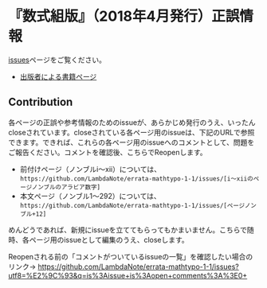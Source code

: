 # 『数式組版』（2018年4月発行）正誤情報

[issues](https://github.com/LambdaNote/errata-mathtypo-1-1/issues?q=is%3Aissue+is%3Aopen+sort%3Acreated-asc)ページをご覧ください。

* [出版者による書籍ページ](https://www.lambdanote.com/collections/mathtypo)

## Contribution

各ページの正誤や参考情報のためのissueが、あらかじめ発行のうえ、いったんcloseされています。closeされている各ページ用のissueは、下記のURLで参照できます。できれば、これらの各ページ用のissueへのコメントとして、問題をご報告ください。コメントを確認後、こちらでReopenします。

* 前付けページ（ノンブルi～xii）については、`https://github.com/LambdaNote/errata-mathtypo-1-1/issues/[i～xiiのページノンブルのアラビア数字]`
* 本文ページ（ノンブル1～292）については、`https://github.com/LambdaNote/errata-mathtypo-1-1/issues/[ページノンブル+12]`

めんどうであれば、新規にissueを立ててもらってもかまいません。こちらで随時、各ページ用のissueとして編集のうえ、closeします。

Reopenされる前の「コメントがついているissueの一覧」を確認したい場合のリンク→ https://github.com/LambdaNote/errata-mathtypo-1-1/issues?utf8=%E2%9C%93&q=is%3Aissue+is%3Aopen+comments%3A%3E0+
